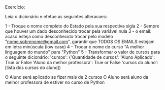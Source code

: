 Exercício:

Leia o dicionário e efetue as seguintes alteracoes:

1 - Troque o nome completo do Estado pela sua respectiva sigla
2 - Sempre que houver um dado desconhecido trocar pela variável nula
3 - o email: acaso esteja como desconhecido trocar pelo modelo "nome.sobrenome@gmail.com", garantir que TODOS
OS EMAILS estejam em letra minúscula (low case)
4 - Trocar o nome do curso "A melhor linguagem do mundo" para "Python"
5 - Transformar o valor de cursos para o seguinte dicionário:
'cursos': {'Quantidade de cursos':
'Aluno Aplicado': True or False
'Aluno da melhor professora': True or False
'cursos do aluno': [lista dos cursos do aluno]}

O Aluno será aplicado se fizer mais de 2 cursos
O Aluno será aluno da melhor professora de estiver no curso de Python